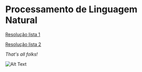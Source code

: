 # Processamento de Linguagem Natural

[Resolução lista 1](https://github.com/audreyemmely/pln/blob/main/pln_lista1.ipynb)

[Resolução lista 2](https://github.com/audreyemmely/pln/blob/main/pln_lista2.ipynb)

*That's all folks!*

![Alt Text](https://media1.giphy.com/media/9o59Pga7BWlDrzWhhh/giphy.gif?cid=ecf05e474907axw7ykvd8gll8a8tf56ednxp2j537pybk77t&rid=giphy.gif&ct=g)
